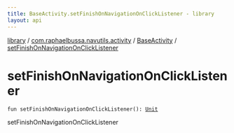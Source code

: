 ```yaml
---
title: BaseActivity.setFinishOnNavigationOnClickListener - library
layout: api
---
```


<div class='api-docs-breadcrumbs'><a href="../../index.html">library</a> / <a href="../index.html">com.raphaelbussa.navutils.activity</a> / <a href="index.html">BaseActivity</a> / <a href="./set-finish-on-navigation-on-click-listener.html">setFinishOnNavigationOnClickListener</a></div>

# setFinishOnNavigationOnClickListener

<div class="signature"><code><span class="keyword">fun </span><span class="identifier">setFinishOnNavigationOnClickListener</span><span class="symbol">(</span><span class="symbol">)</span><span class="symbol">: </span><a href="https://kotlinlang.org/api/latest/jvm/stdlib/kotlin/-unit/index.html"><span class="identifier">Unit</span></a></code></div>

setFinishOnNavigationOnClickListener


